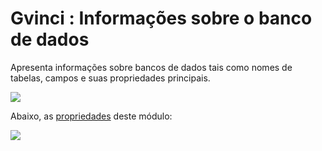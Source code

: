 # Gvinci : Informações sobre o banco de dados

Apresenta informações sobre bancos de dados tais como nomes de tabelas, campos e suas propriedades principais.

![](http://www.gvinci.com.br/manual/8_055.png)

Abaixo, as [propriedades](http://www.gvinci.com.br/manual/propriedades_do_construtor_de__2.htm) deste módulo:

![](http://www.gvinci.com.br/manual/definfbdgv5.zoom107.png)

